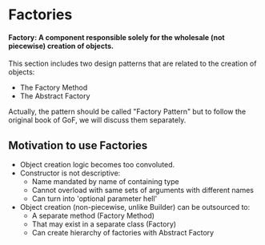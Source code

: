 # Factories

#### Factory: A component responsible solely for the wholesale (not piecewise) creation of objects.

This section includes two design patterns that are related to the creation of objects: 
 * The Factory Method
 * The Abstract Factory

Actually, the pattern should be called "Factory Pattern" but to follow the original book of GoF, we will discuss them separately.

## Motivation to use Factories

* Object creation logic becomes too convoluted.
* Constructor is not descriptive:
	* Name mandated by name of containing type
	* Cannot overload with same sets of arguments with different names
	* Can turn into 'optional parameter hell'
* Object creation (non-piecewise, unlike Builder) can be outsourced to:
	* A separate method (Factory Method)
	* That may exist in a separate class (Factory)
	* Can create hierarchy of factories with Abstract Factory
